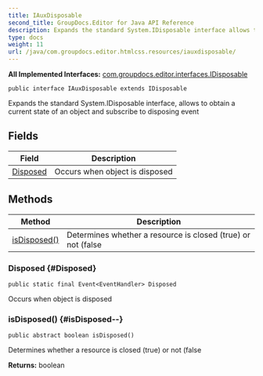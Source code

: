 ```yaml
---
title: IAuxDisposable
second_title: GroupDocs.Editor for Java API Reference
description: Expands the standard System.IDisposable interface allows to obtain a current state of an object and subscribe to disposing event
type: docs
weight: 11
url: /java/com.groupdocs.editor.htmlcss.resources/iauxdisposable/
---
```

**All Implemented Interfaces:**
[com.groupdocs.editor.interfaces.IDisposable](../../com.groupdocs.editor.interfaces/idisposable)
```
public interface IAuxDisposable extends IDisposable
```

Expands the standard System.IDisposable interface, allows to obtain a current state of an object and subscribe to disposing event
## Fields

| Field | Description |
| --- | --- |
| [Disposed](#Disposed) | Occurs when object is disposed |
## Methods

| Method | Description |
| --- | --- |
| [isDisposed()](#isDisposed--) | Determines whether a resource is closed (true) or not (false |
### Disposed {#Disposed}
```
public static final Event<EventHandler> Disposed
```


Occurs when object is disposed

### isDisposed() {#isDisposed--}
```
public abstract boolean isDisposed()
```


Determines whether a resource is closed (true) or not (false

**Returns:**
boolean
